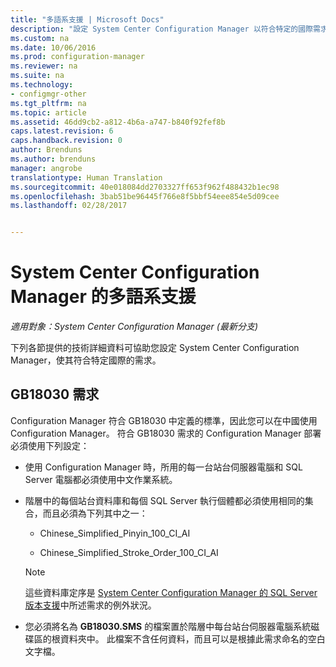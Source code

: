 ```yaml
---
title: "多語系支援 | Microsoft Docs"
description: "設定 System Center Configuration Manager 以符合特定的國際需求。"
ms.custom: na
ms.date: 10/06/2016
ms.prod: configuration-manager
ms.reviewer: na
ms.suite: na
ms.technology:
- configmgr-other
ms.tgt_pltfrm: na
ms.topic: article
ms.assetid: 46dd9cb2-a812-4b6a-a747-b840f92fef8b
caps.latest.revision: 6
caps.handback.revision: 0
author: Brenduns
ms.author: brenduns
manager: angrobe
translationtype: Human Translation
ms.sourcegitcommit: 40e018084dd2703327ff653f962f488432b1ec98
ms.openlocfilehash: 3bab51be96445f766e8f5bbf54eee854e5d09cee
ms.lasthandoff: 02/28/2017


---
```

# <a name="international-support-in-system-center-configuration-manager"></a>System Center Configuration Manager 的多語系支援

*適用對象：System Center Configuration Manager (最新分支)*

下列各節提供的技術詳細資料可協助您設定 System Center Configuration Manager，使其符合特定國際的需求。  

## <a name="gb18030-requirements"></a>GB18030 需求  
 Configuration Manager 符合 GB18030 中定義的標準，因此您可以在中國使用 Configuration Manager。 符合 GB18030 需求的 Configuration Manager 部署必須使用下列設定：  

-   使用 Configuration Manager 時，所用的每一台站台伺服器電腦和 SQL Server 電腦都必須使用中文作業系統。  

-   階層中的每個站台資料庫和每個 SQL Server 執行個體都必須使用相同的集合，而且必須為下列其中之一：  

    -   Chinese_Simplified_Pinyin_100_CI_AI  

    -   Chinese_Simplified_Stroke_Order_100_CI_AI  

    > [!NOTE]  
    >  這些資料庫定序是 [System Center Configuration Manager 的 SQL Server 版本支援](../../../core/plan-design/configs/support-for-sql-server-versions.md)中所述需求的例外狀況。  

-   您必須將名為 **GB18030.SMS** 的檔案置於階層中每台站台伺服器電腦系統磁碟區的根資料夾中。 此檔案不含任何資料，而且可以是根據此需求命名的空白文字檔。  

